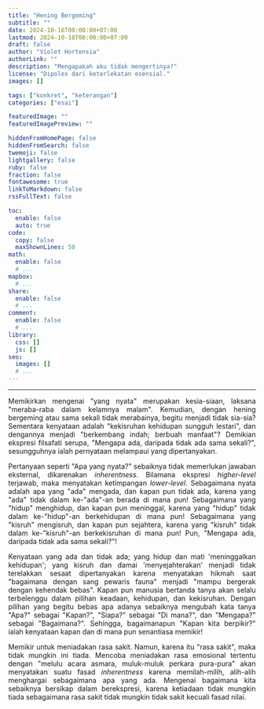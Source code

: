 ```yaml
---
title: "Hening Bergeming"
subtitle: ""
date: 2024-10-16T00:00:00+07:00
lastmod: 2024-10-18T00:00:00+07:00
draft: false
author: "Violet Hortensia"
authorLink: ""
description: "Mengapakah aku tidak mengertinya?"
license: "Dipoles dari keterlekatan esensial."
images: []

tags: ["konkret", "keterangan"]
categories: ["esai"]

featuredImage: ""
featuredImagePreview: ""

hiddenFromHomePage: false
hiddenFromSearch: false
twemoji: false
lightgallery: false
ruby: false
fraction: false
fontawesome: true
linkToMarkdown: false
rssFullText: false

toc:
  enable: false
  auto: true
code:
  copy: false
  maxShownLines: 50
math:
  enable: false
  # ...
mapbox:
  # ...
share:
  enable: false
  # ...
comment:
  enable: false
  # ...
library:
  css: []
  js: []
seo:
  images: []
  # ...
---
```


<!--more-->

---

<div style="text-align:justify">

Memikirkan mengenai "yang nyata" merupakan kesia-siaan, laksana "meraba-raba dalam kelamnya malam". Kemudian, dengan
hening bergeming atau sama sekali tidak merabainya, begitu menjadi tidak sia-sia? Sementara kenyataan adalah "kekisruhan
kehidupan sungguh lestari", dan dengannya menjadi "berkembang indah; berbuah manfaat"? Demikian ekspresi filsafati
serupa, "Mengapa ada, daripada tidak ada sama sekali?", sesungguhnya ialah pernyataan melampaui yang dipertanyakan.

Pertanyaan seperti "Apa yang nyata?" sebaiknya tidak memerlukan jawaban eksternal, dikarenakan *inherentness*. Bilamana
ekspresi *higher-level* terjawab, maka menyatakan ketimpangan *lower-level*. Sebagaimana nyata adalah apa yang "ada"
mengada, dan kapan pun tidak ada, karena yang "ada" tidak dalam ke-"ada"-an berada di mana pun! Sebagaimana yang "hidup"
menghidup, dan kapan pun meninggal, karena yang "hidup" tidak dalam ke-"hidup"-an berkehidupan di mana pun! Sebagaimana
yang "kisruh" mengisruh, dan kapan pun sejahtera, karena yang "kisruh" tidak dalam ke-"kisruh"-an berkekisruhan di mana
pun! Pun, "Mengapa ada, daripada tidak ada sama sekali?"!

Kenyataan yang ada dan tidak ada; yang hidup dan mati 'meninggalkan kehidupan'; yang kisruh dan damai 'menyejahterakan'
menjadi tidak terelakkan sesaat dipertanyakan karena menyatakan hikmah saat "bagaimana dengan sang pewaris fauna"
menjadi "mampu bergerak dengan kehendak bebas". Kapan pun manusia bertanda tanya akan selalu terbelenggu dalam pilihan
keadaan, kehidupan, dan kekisruhan. Dengan pilihan yang begitu bebas apa adanya sebaiknya mengubah kata tanya "Apa?"
sebagai "Kapan?", "Siapa?" sebagai "Di mana?", dan "Mengapa?" sebagai "Bagaimana?". Sehingga, bagaimanapun "Kapan kita
berpikir?" ialah kenyataan kapan dan di mana pun senantiasa memikir!

Memikir untuk meniadakan rasa sakit. Namun, karena itu "rasa sakit", maka tidak mungkin ini tiada. Mencoba meniadakan
rasa emosional tertentu dengan "melulu acara asmara, muluk-muluk perkara pura-pura" akan menyatakan suatu fasad
*inherentness* karena memilah-milih, alih-alih menghargai sebagaimana apa yang ada. Mengenai bagaimana kita sebaiknya
bersikap dalam berekspresi, karena ketiadaan tidak mungkin tiada sebagaimana rasa sakit tidak mungkin tidak sakit
kecuali fasad nilai.

</div>
